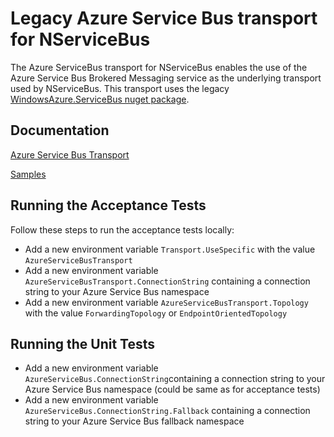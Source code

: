 # Legacy Azure Service Bus transport for NServiceBus

The Azure ServiceBus transport for NServiceBus enables the use of the Azure Service Bus Brokered Messaging service as the underlying transport used by NServiceBus. 
This transport uses the legacy [WindowsAzure.ServiceBus nuget package](https://www.nuget.org/packages/WindowsAzure.ServiceBus/).

## Documentation

[Azure Service Bus Transport](https://docs.particular.net/transports/azure-service-bus/legacy/)

[Samples](http://docs.particular.net/samples/azure/)

## Running the Acceptance Tests

Follow these steps to run the acceptance tests locally:
* Add a new environment variable `Transport.UseSpecific` with the value `AzureServiceBusTransport`
* Add a new environment variable `AzureServiceBusTransport.ConnectionString` containing a connection string to your Azure Service Bus namespace
* Add a new environment variable `AzureServiceBusTransport.Topology` with the value `ForwardingTopology` or `EndpointOrientedTopology`

## Running the Unit Tests

* Add a new environment variable `AzureServiceBus.ConnectionString`containing a connection string to your Azure Service Bus namespace (could be same as for acceptance tests)
* Add a new environment variable `AzureServiceBus.ConnectionString.Fallback` containing a connection string to your Azure Service Bus fallback namespace


